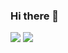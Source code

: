 ### Hi there 👋

<img src="https://github-readme-stats.vercel.app/api?username=ripperhe&hide_title=true&show_icons=true&icon_color=007aff&text_color=333&bg_color=fff" />    <img src="https://github-readme-stats.vercel.app/api/top-langs/?username=ripperhe&layout=compact&langs_count=10" />

<!--
**ripperhe/ripperhe** is a ✨ _special_ ✨ repository because its `README.md` (this file) appears on your GitHub profile.

Here are some ideas to get you started:

- 🔭 I’m currently working on ...
- 🌱 I’m currently learning ...
- 👯 I’m looking to collaborate on ...
- 🤔 I’m looking for help with ...
- 💬 Ask me about ...
- 📫 How to reach me: ...
- 😄 Pronouns: ...
- ⚡ Fun fact: ...
-->
